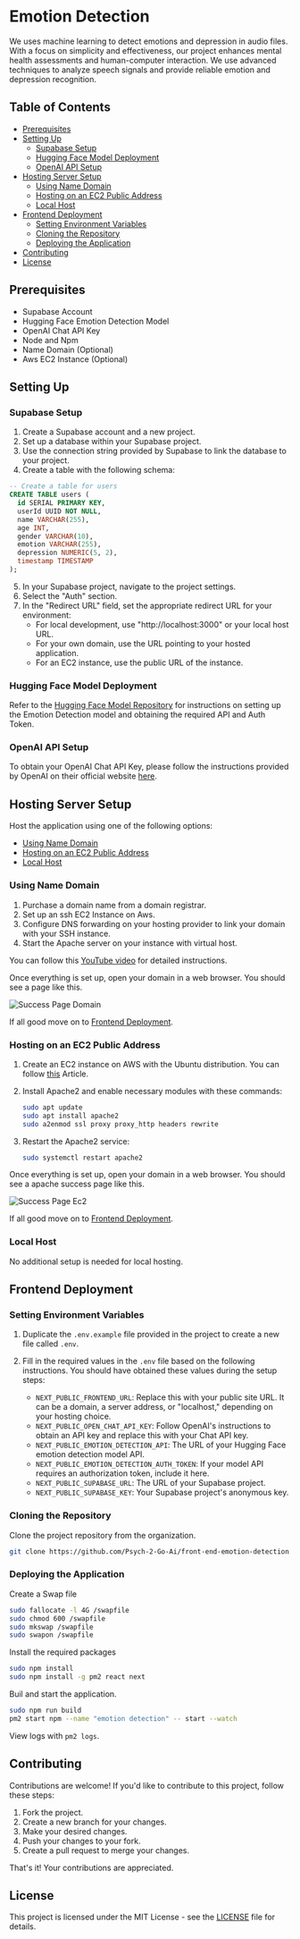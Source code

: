 # Emotion Detection

We uses machine learning to detect emotions and depression in audio files. With a focus on simplicity and effectiveness, our project enhances mental health assessments and human-computer interaction. We use advanced techniques to analyze speech signals and provide reliable emotion and depression recognition.

## Table of Contents

- [Prerequisites](#prerequisites)
- [Setting Up](#setting-up)
  - [Supabase Setup](#supabase-setup)
  - [Hugging Face Model Deployment](#hugging-face-model-deployment)
  - [OpenAI API Setup](#openai-api-setup)
- [Hosting Server Setup](#hosting-server-setup)
  - [Using Name Domain](#using-name-domain)
  - [Hosting on an EC2 Public Address](#hosting-on-an-ec2-public-address)
  - [Local Host](#local-host)
- [Frontend Deployment](#frontend-deployment)
  - [Setting Environment Variables](#setting-environment-variables)
  - [Cloning the Repository](#cloning-the-repository)
  - [Deploying the Application](#deploying-the-application)
- [Contributing](#contributing)
- [License](#license)

## Prerequisites

- Supabase Account
- Hugging Face Emotion Detection Model
- OpenAI Chat API Key
- Node and Npm
- Name Domain (Optional)
- Aws EC2 Instance (Optional)

## Setting Up

### Supabase Setup

1. Create a Supabase account and a new project.
2. Set up a database within your Supabase project.
3. Use the connection string provided by Supabase to link the database to your project.
4. Create a table with the following schema:

```sql
-- Create a table for users
CREATE TABLE users (
  id SERIAL PRIMARY KEY,
  userId UUID NOT NULL,
  name VARCHAR(255),
  age INT,
  gender VARCHAR(10),
  emotion VARCHAR(255),
  depression NUMERIC(5, 2),
  timestamp TIMESTAMP
);
```

5. In your Supabase project, navigate to the project settings.
6. Select the "Auth" section.
7. In the "Redirect URL" field, set the appropriate redirect URL for your environment:
   - For local development, use "http://localhost:3000" or your local host URL.
   - For your own domain, use the URL pointing to your hosted application.
   - For an EC2 instance, use the public URL of the instance.


### Hugging Face Model Deployment

Refer to the [Hugging Face Model Repository](https://github.com/Psych-2-Go-Ai/emotion-detection) for instructions on setting up the Emotion Detection model and obtaining the required API and Auth Token.

### OpenAI API Setup

To obtain your OpenAI Chat API Key, please follow the instructions provided by OpenAI on their official website [here](https://help.openai.com/en/articles/4936850-where-do-i-find-my-secret-api-key).

## Hosting Server Setup

Host the application using one of the following options:
  - [Using Name Domain](#using-name-domain)
  - [Hosting on an EC2 Public Address](#hosting-on-an-ec2-public-address)
  - [Local Host](#local-host)

### Using Name Domain

1. Purchase a domain name from a domain registrar.
2. Set up an ssh EC2 Instance on Aws.
3. Configure DNS forwarding on your hosting provider to link your domain with your SSH instance.
4. Start the Apache server on your instance with virtual host.

You can follow this [YouTube video](https://youtu.be/Irv5Ab4qGcE?si=nnUOMal79HoWiJqf) for detailed instructions.

Once everything is set up, open your domain in a web browser. You should see a page like this.

![Success Page Domain](https://github.com/Psych-2-Go-Ai/front-end-emotion-detection/assets/104954857/50aaf706-c117-43fb-833d-1f7e07ef47b6)

If all good move on to [Frontend Deployment](#frontend-deployment).

### Hosting on an EC2 Public Address

1. Create an EC2 instance on AWS with the Ubuntu distribution. You can follow [this](https://docs.aws.amazon.com/AWSEC2/latest/UserGuide/EC2_GetStarted.html) Article.
2. Install Apache2 and enable necessary modules with these commands:

    ```bash
    sudo apt update
    sudo apt install apache2
    sudo a2enmod ssl proxy proxy_http headers rewrite
    ```

3. Restart the Apache2 service:

    ```bash
    sudo systemctl restart apache2
    ```

Once everything is set up, open your domain in a web browser. You should see a apache success page like this.

![Success Page Ec2](https://github.com/Psych-2-Go-Ai/front-end-emotion-detection/assets/104954857/64612982-0955-4afe-9948-9cc100d2d5c3)

If all good move on to [Frontend Deployment](#frontend-deployment).

### Local Host

No additional setup is needed for local hosting.

## Frontend Deployment

### Setting Environment Variables

1. Duplicate the `.env.example` file provided in the project to create a new file called `.env`.

2. Fill in the required values in the `.env` file based on the following instructions. You should have obtained these values during the setup steps:

   - `NEXT_PUBLIC_FRONTEND_URL`: Replace this with your public site URL. It can be a domain, a server address, or "localhost," depending on your hosting choice.
   - `NEXT_PUBLIC_OPEN_CHAT_API_KEY`: Follow OpenAI's instructions to obtain an API key and replace this with your Chat API key.
   - `NEXT_PUBLIC_EMOTION_DETECTION_API`: The URL of your Hugging Face emotion detection model API.
   - `NEXT_PUBLIC_EMOTION_DETECTION_AUTH_TOKEN`: If your model API requires an authorization token, include it here.
   - `NEXT_PUBLIC_SUPABASE_URL`: The URL of your Supabase project.
   - `NEXT_PUBLIC_SUPABASE_KEY`: Your Supabase project's anonymous key.



### Cloning the Repository

Clone the project repository from the organization.

```bash
git clone https://github.com/Psych-2-Go-Ai/front-end-emotion-detection.git
```

### Deploying the Application

Create a Swap file
```bash
sudo fallocate -l 4G /swapfile
sudo chmod 600 /swapfile
sudo mkswap /swapfile
sudo swapon /swapfile
```

Install the required packages

```bash
sudo npm install
sudo npm install -g pm2 react next
```

Buil and start the application.

```bash
sudo npm run build
pm2 start npm --name "emotion detection" -- start --watch
```

View logs with `pm2 logs`.

## Contributing

Contributions are welcome! If you'd like to contribute to this project, follow these steps:

1. Fork the project.
2. Create a new branch for your changes.
3. Make your desired changes.
4. Push your changes to your fork.
5. Create a pull request to merge your changes.

That's it! Your contributions are appreciated.

## License

This project is licensed under the MIT License - see the [LICENSE](LICENSE) file for details.

